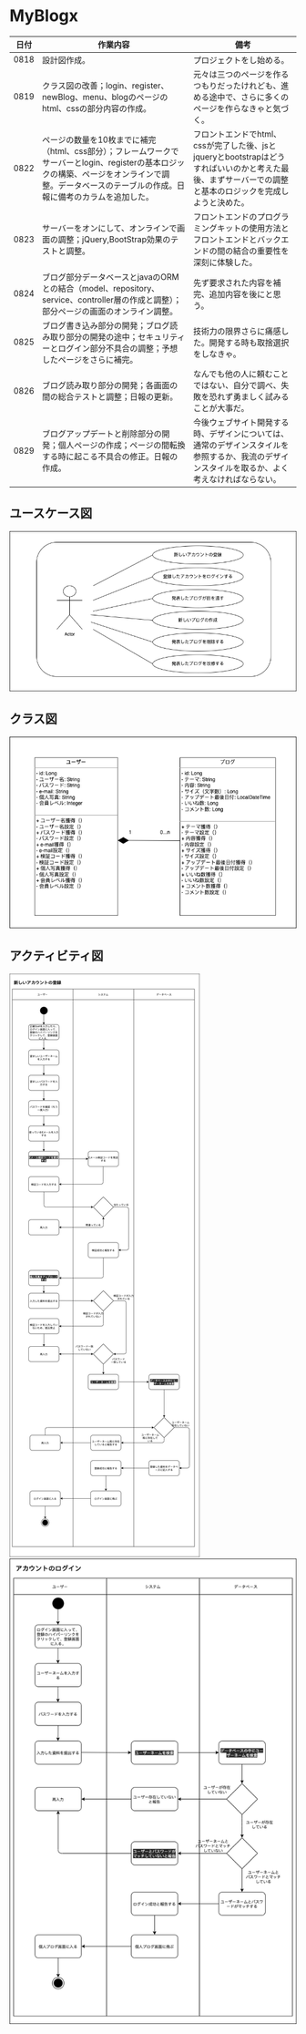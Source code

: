 # MyBlogx

|日付|作業内容|備考|
|--|--|--|
|0818|設計図作成。|プロジェクトをし始める。|
|0819|クラス図の改善；login、register、newBlog、menu、blogのページのhtml、cssの部分内容の作成。|元々は三つのページを作るつもりだったけれども、進める途中で、さらに多くのページを作らなきゃと気づく。|
|0822|ページの数量を10枚までに補完（html、css部分）；フレームワークでサーバーとlogin、registerの基本ロジックの構築、ページをオンラインで調整。データベースのテーブルの作成。日報に備考のカラムを追加した。|フロントエンドでhtml、cssが完了した後、jsとjqueryとbootstrapはどうすればいいのかと考えた最後、まずサーバーでの調整と基本のロジックを完成しようと決めた。|
|0823|サーバーをオンにして、オンラインで画面の調整；jQuery,BootStrap効果のテストと調整。|フロントエンドのプログラミングキットの使用方法とフロントエンドとバックエンドの間の結合の重要性を深刻に体験した。|
|0824|ブログ部分データベースとjavaのORMとの結合（model、repository、service、controller層の作成と調整）；部分ページの画面のオンライン調整。|先ず要求された内容を補完、追加内容を後にと思う。|
|0825|ブログ書き込み部分の開発；ブログ読み取り部分の開発の途中；セキュリティーとログイン部分不具合の調整；予想したページをさらに補完。|技術力の限界さらに痛感した。開発する時も取捨選択をしなきゃ。|
|0826|ブログ読み取り部分の開発；各画面の間の総合テストと調整；日報の更新。|なんでも他の人に頼むことではない、自分で調べ、失敗を恐れず勇ましく試みることが大事だ。|
|0829|ブログアップデートと削除部分の開発；個人ページの作成；ページの間転換する時に起こる不具合の修正。日報の作成。|今後ウェブサイト開発する時、デザインについては、通常のデザインスタイルを参照するか、我流のデザインスタイルを取るか、よく考えなければならない。|

## ユースケース図
![ユースケース図](png/ユースケース図.png)

## クラス図
![クラス図](png/クラス図.png)

## アクティビティ図
![アクティビティ図](png/アクティビティ図-登録.png)
![アクティビティ図](png/アクティビティ図-ログイン.png)